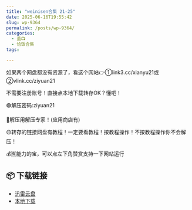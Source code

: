 ```yaml
---
title: "weinisen合集 21-25"
date: 2025-06-16T19:55:42
slug: wp-9364
permalink: /posts/wp-9364/
categories:
  - 盖📺
  - 恰饭合集
tags:

---
```


如果两个网盘都没有资源了，看这个网站👉①link3.cc/xianyu21或②vlink.cc/ziyuan21

不需要注册账号！直接点本地下载转存OK？懂吧！

🟢解压密码:ziyuan21

🔵解压用解压专家！(应用商店有)

🟡转存的链接网盘有教程！一定要看教程！按教程操作！不按教程操作你不会解压！

💰🈶能力的宝，可以点左下角赞赏支持一下网站运行

## 📦 下载链接
- [迅雷云盘](https://blziyuan21.com/pay-download/9364?key=39910bc512&down_id=0)
- [本地下载](https://blziyuan21.com/pay-download/9364?key=39910bc512&down_id=1)

